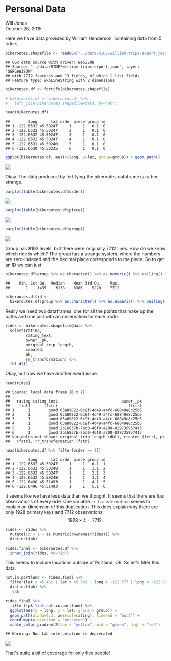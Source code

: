 # Personal Data
Will Jones  
October 26, 2015  



Here we have data provided by William Henderson, containing data from 5 riders.



```r
bikeroutes.shapefile <- readOGR("../data/RIDE/william-trips-export.json", "OGRGeoJSON", p4s="+proj=tmerc +ellps=WGS84")
```

```
## OGR data source with driver: GeoJSON 
## Source: "../data/RIDE/william-trips-export.json", layer: "OGRGeoJSON"
## with 7712 features and 13 fields, of which 1 list fields
## Feature type: wkbLineString with 2 dimensions
```

```r
bikeroutes.df <- fortify(bikeroutes.shapefile)

# bikeroutes.df <- bikeroutes.df %>%
#   left_join(bikeroutes.shapefile@data, by="pk")

head(bikeroutes.df)
```

```
##        long      lat order piece group id
## 1 -122.6532 45.50247     1     1   0.1  0
## 2 -122.6532 45.50247     2     1   0.1  0
## 3 -122.6532 45.50247     3     1   0.1  0
## 4 -122.6532 45.50247     4     1   0.1  0
## 5 -122.6531 45.50240     5     1   0.1  0
## 6 -122.6530 45.50235     6     1   0.1  0
```

```r
ggplot(bikeroutes.df, aes(x=long, y=lat, group=group)) + geom_path()
```

![](personal-data_files/figure-html/unnamed-chunk-2-1.png) 

Okay. The data produced by fortifying the bikeroutes dataframe is rather strange.


```r
barplot(table(bikeroutes.df$order))
```

![](personal-data_files/figure-html/unnamed-chunk-3-1.png) 

```r
barplot(table(bikeroutes.df$piece))
```

![](personal-data_files/figure-html/unnamed-chunk-3-2.png) 

```r
barplot(table(bikeroutes.df$group))
```

![](personal-data_files/figure-html/unnamed-chunk-3-3.png) 

Group has 8192 levels, but there were originally 7712 lines. How do we know which
ride is which? The group has a strange system, where the numbers are zero-indexed
and the decimal place corresponds to the piece. So to get an ID we can just 


```r
bikeroutes.df$group %>% as.character() %>% as.numeric() %>% ceiling() %>% summary()
```

```
##    Min. 1st Qu.  Median    Mean 3rd Qu.    Max. 
##       1    1435    3138    3386    5220    7712
```

```r
bikeroutes.df$id <-
  bikeroutes.df$group %>% as.character() %>% as.numeric() %>% ceiling()
```

Really we need two dataframes: one for all the points that make up the paths
and one just with an observation for each route.


```r
rides <- bikeroutes.shapefile@data %>%
  select(rating,
         rating_text,
         owner__pk,
         original_trip_length,
         created,
         pk,
         rr_transformation) %>%
  tbl_df()
```

Okay, but now we have another weird issue.


```r
head(rides)
```

```
## Source: local data frame [6 x 7]
## 
##   rating rating_text                            owner__pk
##    (int)      (fctr)                               (fctr)
## 1      1        good 03a89822-6c9f-4d49-a4fc-68849e8c25b5
## 2      1        good 03a89822-6c9f-4d49-a4fc-68849e8c25b5
## 3      1        good 03a89822-6c9f-4d49-a4fc-68849e8c25b5
## 4      1        good 03a89822-6c9f-4d49-a4fc-68849e8c25b5
## 5      1        good 2b16837b-7bd0-46f8-a208-829735957413
## 6      1        good 2b16837b-7bd0-46f8-a208-829735957413
## Variables not shown: original_trip_length (dbl), created (fctr), pk
##   (fctr), rr_transformation (fctr)
```

```r
head(bikeroutes.df %>% filter(order == 1))
```

```
##        long      lat order piece group id
## 1 -122.6532 45.50247     1     1   0.1  1
## 2 -122.6532 45.50248     1     1   1.1  2
## 3 -122.6532 45.50247     1     1   2.1  3
## 4 -122.6532 45.50248     1     1   3.1  4
## 5 -122.6498 45.51493     1     1   4.1  5
## 6 -122.6496 45.51493     1     1   5.1  6
```

It seems like we have less data than we thought. It seems that there are four
observations of every ride. One variable `rr_transformation` seems to explain
on dimension of this duplication. This does explain why there are only 1928
primary keys and 7712 observations:
$$1928 \times 4 = 7712.$$


```r
rides <- rides %>%
  mutate(id = 1 + as.numeric(rownames(rides))) %>%
  distinct(pk)

rides.final <- bikeroutes.df %>%
  inner_join(rides, by="id")
```


This seems to include locations outside of Portland, OR. So let's filter this data.


```r
not.in.portland <- rides.final %>%
  filter(lat < 45.462 | lat > 45.549 | long > -122.577 | long < -122.722) %>%
  distinct(pk) %>%
  .$pk

rides.final %>%
  filter(!pk %in% not.in.portland) %>%
  ggplot(aes(x = long, y = lat, group = group)) +
  geom_path(alpha=0.3, aes(col=rating), lineend = "butt") +
  coord_map(projection = "mercator") + 
  scale_color_gradient2(low = "yellow", mid = "green", high = "red")
```

```
## Warning: Non Lab interpolation is deprecated
```

![](personal-data_files/figure-html/unnamed-chunk-8-1.png) 

That's quite a bit of coverage for only five people!
